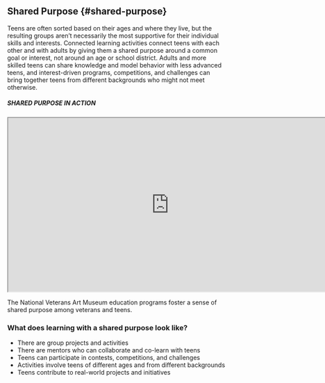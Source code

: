 ## Shared Purpose {#shared-purpose}

Teens are often sorted based on their ages and where they live, but the resulting groups aren’t necessarily the most supportive for their individual skills and interests. Connected learning activities connect teens with each other and with adults by giving them a shared purpose around a common goal or interest, not around an age or school district. Adults and more skilled teens can share knowledge and model behavior with less advanced teens, and interest-driven programs, competitions, and challenges can bring together teens from different backgrounds who might not meet otherwise.

<div class="table-format case-study"><span class="title"><h5>SHARED PURPOSE IN ACTION</h5></span>
<iframe width="740" height="400" border="none" src="https://www.youtube.com/embed/CkqyRzRehbM">
</iframe>
<p>The National Veterans Art Museum education programs foster a sense of shared purpose among veterans and teens.</p></div>

### What does learning with a shared purpose look like?

*   There are group projects and activities
*   There are mentors who can collaborate and co-learn with teens
*   Teens can participate in contests, competitions, and challenges
*   Activities involve teens of different ages and from different backgrounds
*   Teens contribute to real-world projects and initiatives